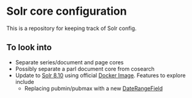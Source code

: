 # Solr core configuration

This is a repository for keeping track of Solr config.

## To look into

- Separate series/document and page cores
- Possibly separate a parl document core from cosearch
- Update to [Solr 8.10](https://solr.apache.org/guide/8_10/index.html) using official [Docker Image](https://hub.docker.com/_/solr).  Features to explore include
  - Replacing pubmin/pubmax with a new  [DateRangeField](https://solr.apache.org/guide/8_10/working-with-dates.html)
